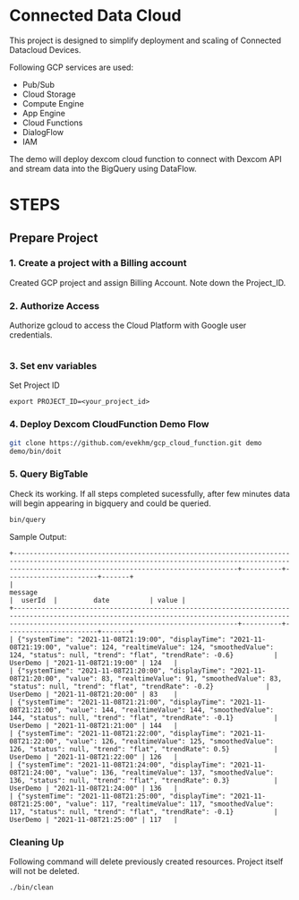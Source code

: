 Connected Data Cloud
=====

This project is designed to simplify deployment and scaling of Connected Datacloud Devices. 

Following GCP services are used:
- Pub/Sub
- Cloud Storage
- Compute Engine
- App Engine
- Cloud Functions
- DialogFlow
- IAM

The demo will deploy dexcom cloud function to connect with Dexcom API and stream data into the BigQuery using DataFlow. 

# STEPS

## Prepare Project 

### 1. Create a project with a Billing account

Created GCP project and assign Billing Account.
Note down the Project_ID.

### 2. Authorize Access
Authorize gcloud to access the Cloud Platform with Google user credentials.

```shgcloud auth login

```

### 3. Set env variables

Set Project ID

```shell
export PROJECT_ID=<your_project_id>
```


### 4. Deploy Dexcom CloudFunction Demo Flow

```sh
git clone https://github.com/evekhm/gcp_cloud_function.git demo
demo/bin/doit
```

### 5. Query BigTable
Check its working. If all steps completed sucessfully, after  few minutes data will begin appearing in bigquery and could be queried. 

```sh
bin/query
```

Sample Output:
```
+----------------------------------------------------------------------------------------------------------------------------------------------------------------------------------------------------+----------+-----------------------+-------+
|                                                                                              message                                                                                               |  userId  |         date          | value |
+----------------------------------------------------------------------------------------------------------------------------------------------------------------------------------------------------+----------+-----------------------+-------+
| {"systemTime": "2021-11-08T21:19:00", "displayTime": "2021-11-08T21:19:00", "value": 124, "realtimeValue": 124, "smoothedValue": 124, "status": null, "trend": "flat", "trendRate": -0.6}          | UserDemo | "2021-11-08T21:19:00" | 124   |
| {"systemTime": "2021-11-08T21:20:00", "displayTime": "2021-11-08T21:20:00", "value": 83, "realtimeValue": 91, "smoothedValue": 83, "status": null, "trend": "flat", "trendRate": -0.2}             | UserDemo | "2021-11-08T21:20:00" | 83    |
| {"systemTime": "2021-11-08T21:21:00", "displayTime": "2021-11-08T21:21:00", "value": 144, "realtimeValue": 144, "smoothedValue": 144, "status": null, "trend": "flat", "trendRate": -0.1}          | UserDemo | "2021-11-08T21:21:00" | 144   |
| {"systemTime": "2021-11-08T21:22:00", "displayTime": "2021-11-08T21:22:00", "value": 126, "realtimeValue": 125, "smoothedValue": 126, "status": null, "trend": "flat", "trendRate": 0.5}           | UserDemo | "2021-11-08T21:22:00" | 126   |
| {"systemTime": "2021-11-08T21:24:00", "displayTime": "2021-11-08T21:24:00", "value": 136, "realtimeValue": 137, "smoothedValue": 136, "status": null, "trend": "flat", "trendRate": 0.3}           | UserDemo | "2021-11-08T21:24:00" | 136   |
| {"systemTime": "2021-11-08T21:25:00", "displayTime": "2021-11-08T21:25:00", "value": 117, "realtimeValue": 117, "smoothedValue": 117, "status": null, "trend": "flat", "trendRate": -0.1}          | UserDemo | "2021-11-08T21:25:00" | 117   |

```

### Cleaning Up

Following command will delete previously created resources. Project itself will not be deleted.
```shell
./bin/clean
```
